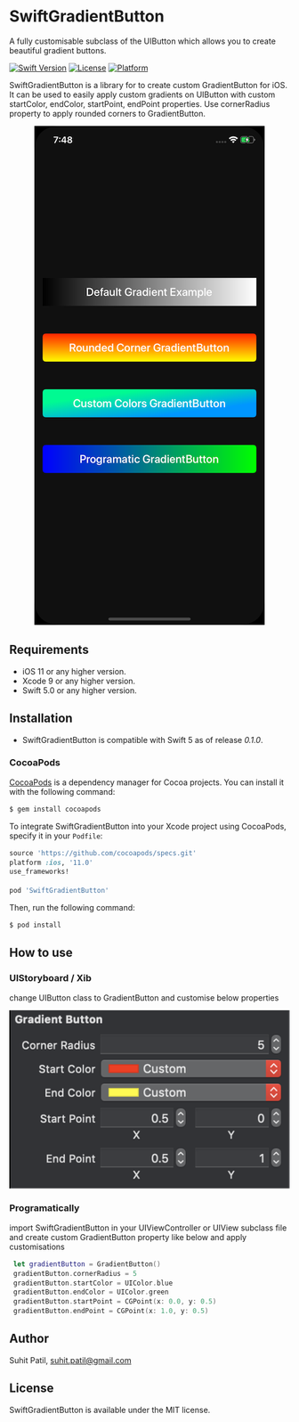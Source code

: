 # SwiftGradientButton
A fully customisable subclass of the UIButton which allows you to create beautiful gradient buttons.

[![Swift Version][swift-image]][swift-url]
[![License][license-image]][license-url]
[![Platform](https://img.shields.io/badge/platform-ios-lightgrey.svg)](https://cocoapods.org/pods/SwiftGradientButton)

SwiftGradientButton is a library for to create custom GradientButton for iOS. It can be used to easily apply custom gradients on UIButton with custom startColor, endColor, startPoint, endPoint properties. Use cornerRadius property to apply rounded corners to GradientButton.

<p align="center">
  <img src="https://github.com/suhitp/GradientButton/blob/master/GradientButton/Images/gradient_screenshot2.png">
</p>


## Requirements

- iOS 11 or any higher version.
- Xcode 9 or any higher version.
- Swift 5.0 or any higher version.

## Installation

- SwiftGradientButton is compatible with Swift 5 as of release *0.1.0*. 

### CocoaPods

[CocoaPods](http://cocoapods.org) is a dependency manager for Cocoa projects. You can install it with the following command:

```bash
$ gem install cocoapods
```

To integrate SwiftGradientButton into your Xcode project using CocoaPods, specify it in your `Podfile`:

```ruby
source 'https://github.com/cocoapods/specs.git'
platform :ios, '11.0'
use_frameworks!

pod 'SwiftGradientButton'
```

Then, run the following command:

```bash
$ pod install
```

## How to use 

### UIStoryboard / Xib
change UIButton class to GradientButton and customise below properties

<p align="center">
  <img src="https://github.com/suhitp/GradientButton/blob/master/GradientButton/Images/custom_gradients.png">
</p>

### Programatically
import SwiftGradientButton in your UIViewController or UIView subclass file and create custom GradientButton property like below and apply customisations

```swift
 let gradientButton = GradientButton()
 gradientButton.cornerRadius = 5
 gradientButton.startColor = UIColor.blue
 gradientButton.endColor = UIColor.green
 gradientButton.startPoint = CGPoint(x: 0.0, y: 0.5)
 gradientButton.endPoint = CGPoint(x: 1.0, y: 0.5)
```

## Author

Suhit Patil, suhit.patil@gmail.com

## License

SwiftGradientButton is available under the MIT license.

[swift-image]:https://img.shields.io/badge/swift-5.0-orange.svg
[swift-url]: https://swift.org/
[license-image]: https://img.shields.io/github/license/suhitp/SwiftGradientButton
[license-url]: https://github.com/suhitp/GradientButton/blob/master/LICENSE
